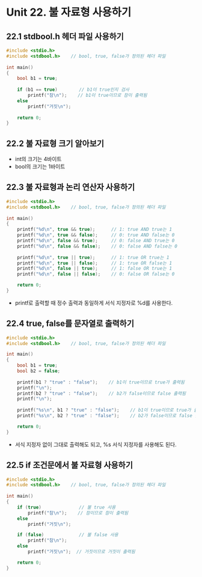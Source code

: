# Unit 22. 불 자료형 사용하기

## 22.1 stdbool.h 헤더 파일 사용하기
```c
#include <stdio.h>
#include <stdbool.h>    // bool, true, false가 정의된 헤더 파일
 
int main()
{
    bool b1 = true;
 
    if (b1 == true)        // b1이 true인지 검사
        printf("참\n");    // b1이 true이므로 참이 출력됨
    else
        printf("거짓\n");
 
    return 0;
}
```
## 22.2 불 자료형 크기 알아보기
- int의 크기는 4바이트
- bool의 크기는 1바이트

## 22.3 불 자료형과 논리 연산자 사용하기
```c
#include <stdio.h>
#include <stdbool.h>    // bool, true, false가 정의된 헤더 파일
 
int main()
{
    printf("%d\n", true && true);      // 1: true AND true는 1
    printf("%d\n", true && false);     // 0: true AND false는 0
    printf("%d\n", false && true);     // 0: false AND true는 0
    printf("%d\n", false && false);    // 0: false AND false는 0
 
    printf("%d\n", true || true);      // 1: true OR true는 1
    printf("%d\n", true || false);     // 1: true OR false는 1
    printf("%d\n", false || true);     // 1: false OR true는 1
    printf("%d\n", false || false);    // 0: false OR false는 0

    return 0;
}
```
- printf로 출력할 때 정수 출력과 동일하게 서식 지정자로 %d를 사용한다.

## 22.4 true, false를 문자열로 출력하기
```c
#include <stdio.h>
#include <stdbool.h>    // bool, true, false가 정의된 헤더 파일 

int main()
{
    bool b1 = true;
    bool b2 = false;
 
    printf(b1 ? "true" : "false");    // b1이 true이므로 true가 출력됨
    printf("\n");
    printf(b2 ? "true" : "false");    // b2가 false이므로 false 출력됨
    printf("\n");
 
    printf("%s\n", b1 ? "true" : "false");    // b1이 true이므로 true가 출력됨
    printf("%s\n", b2 ? "true" : "false");    // b2가 false이므로 false 출력됨

    return 0;
}
```
- 서식 지정자 없이 그대로 출력해도 되고, %s 서식 지정자를 사용해도 된다.

## 22.5 if 조건문에서 불 자료형 사용하기
```c
#include <stdio.h>
#include <stdbool.h>    // bool, true, false가 정의된 헤더 파일
 
int main()
{
    if (true)              // 불 true 사용
        printf("참\n");    // 참이므로 참이 출력됨
    else
        printf("거짓\n");

    if (false)             // 불 false 사용
        printf("참\n");
    else
        printf("거짓\n");  // 거짓이므로 거짓이 출력됨

    return 0;
}
```
